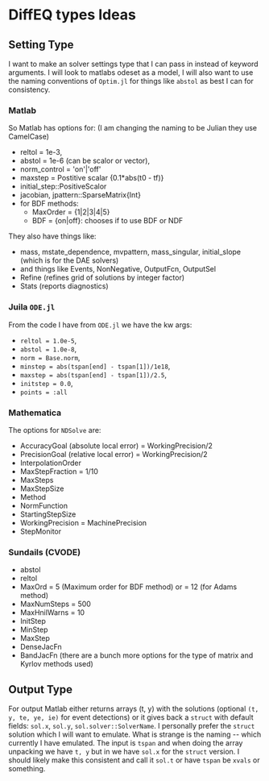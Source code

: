 # DiffEQ types Ideas

## Setting Type
I want to make an solver settings type that I can pass in instead of
keyword arguments. I will look to matlabs odeset as a model, I will also
want to use the naming conventions of `Optim.jl` for things like `abstol`
as best I can for consistency.

### Matlab
So Matlab has options for: (I am changing the naming to be Julian they use CamelCase)
* reltol = 1e-3,
* abstol = 1e-6 (can be scalor or vector),
* norm_control = 'on'|'off'
* maxstep = Postitive scalar {0.1*abs(t0 - tf)}
* initial_step::PositiveScalor
* jacobian, jpattern::SparseMatrix{Int}
* for BDF methods:
    * MaxOrder = {1|2|3|4|5}
    * BDF = {on|off}: chooses if to use BDF or NDF

They also have things like:

* mass, mstate_dependence, mvpattern, mass_singular, initial_slope (which is for the DAE solvers)
* and things like Events, NonNegative, OutputFcn, OutputSel
* Refine (refines grid of solutions by integer factor)
* Stats (reports diagnostics)

### Juila `ODE.jl`
From the code I have from `ODE.jl` we have the kw args:
* `reltol = 1.0e-5`,
* `abstol = 1.0e-8`,
* `norm = Base.norm`,
* `minstep = abs(tspan[end] - tspan[1])/1e18`,
* `maxstep = abs(tspan[end] - tspan[1])/2.5`,
* `initstep = 0.0`,
* `points = :all`

### Mathematica
The options for `NDSolve` are:
* AccuracyGoal (absolute local error) = WorkingPrecision/2
* PrecisionGoal (relative local error) = WorkingPrecision/2
* InterpolationOrder
* MaxStepFraction = 1/10
* MaxSteps
* MaxStepSize
* Method
* NormFunction
* StartingStepSize
* WorkingPrecision = MachinePrecision
* StepMonitor

### Sundails (CVODE)
* abstol
* reltol
* MaxOrd = 5 (Maximum order for BDF method) or = 12 (for Adams method)
* MaxNumSteps = 500
* MaxHnilWarns = 10
* InitStep
* MinStep
* MaxStep
* DenseJacFn
* BandJacFn
(there are a bunch more options for the type of matrix and Kyrlov methods used)

## Output Type
For output Matlab either returns arrays (t, y) with the solutions
(optional `(t, y, te, ye, ie)` for event detections) or it gives back a `struct`
with default fields: `sol.x`, `sol.y`, `sol.solver::SolverName`.
I personally prefer the `struct` solution which I will want to emulate. What
is strange is the naming -- which currently I have emulated. The input is `tspan`
and when doing the array unpacking we have `t, y` but in we have `sol.x` for the
`struct` version. I should likely make this consistent and call it `sol.t` or
have `tspan` be `xvals` or something.
